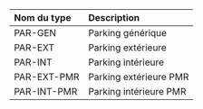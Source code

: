 **Nom du type**|**Description**
:--- | :---
PAR-GEN|Parking générique
PAR-EXT|Parking extérieure
PAR-INT|Parking intérieure
PAR-EXT-PMR|Parking extérieure PMR
PAR-INT-PMR|Parking intérieure PMR
